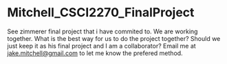 # Mitchell_CSCI2270_FinalProject

See zimmerer final project that i have commited to.  We are working together.  What is the best way for us to do the project together?  Should we just keep it as his final project and I am a collaborator?  Email me at jake.mitchell@gmail.com to let me know the prefered method.
